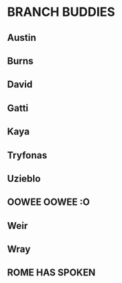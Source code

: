 # BRANCH BUDDIES

## Austin

## Burns

## David

## Gatti

## Kaya

## Tryfonas

## Uzieblo

## OOWEE OOWEE :O

## Weir

## Wray

## ROME HAS SPOKEN

